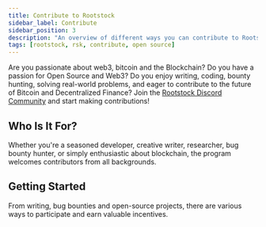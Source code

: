 ```yaml
---
title: Contribute to Rootstock
sidebar_label: Contribute
sidebar_position: 3
description: "An overview of different ways you can contribute to Rootstock."
tags: [rootstock, rsk, contribute, open source]
---
```


Are you passionate about web3, bitcoin and the Blockchain? Do you have a passion for Open Source and Web3? Do you enjoy writing, coding, bounty hunting, solving real-world problems, and eager to contribute to the future of Bitcoin and Decentralized Finance? Join the [Rootstock Discord Community](https://rootstock.io/discord) and start making contributions!

## Who Is It For?

Whether you're a seasoned developer, creative writer, researcher, bug bounty hunter, or simply enthusiastic about blockchain, the program welcomes contributors from all backgrounds.

## Getting Started

From writing, bug bounties and open-source projects, there are various ways to participate and earn valuable incentives. 

<Card
  title="Rootstock Hacktivator"
  description="Rootstock Hacktivator allows developers to evolve to Rootstock by contributing code or creating educational content. You get to support the platform at your own pace, and every eligible contribution will be rewarded based on its impact and value."
  link="/resources/contribute/hacktivator/"
/>

<br></br>

<Card
  title="Writing Contests"
  description="Contribute articles, tutorials and guides about Rootstock, Bitcoin, etc."
  link="/resources/contribute/writing-contest/"
/>

<br></br>

<Card
  title="Bug Bounty Program"
  description="RootstockLabs has created the bug bounty program to reward researchers that submit valid vulnerabilities to improve the RootstockLabs platforms security."
  link="/resources/contribute/bug-bounty/"
/>
